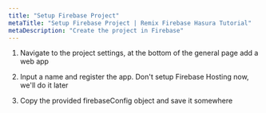 ```yaml
---
title: "Setup Firebase Project"
metaTitle: "Setup Firebase Project | Remix Firebase Hasura Tutorial"
metaDescription: "Create the project in Firebase"
---
```


1. Navigate to the project settings, at the bottom of the general page add a web app

2. Input a name and register the app. Don't setup Firebase Hosting now, we'll do it later

3. Copy the provided firebaseConfig object and save it somewhere
